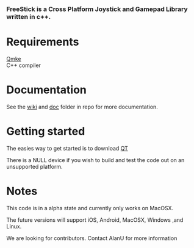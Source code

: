 ### FreeStick is a Cross Platform Joystick and Gamepad Library written in c++. ###

# Requirements #
[Qmke](http://qt-project.org)  
C++ compiler

# Documentation #
See the [wiki](https://bitbucket.org/AlanU/freestick/wiki) and [doc](https://bitbucket.org/AlanU/freestick/src/) folder in repo for more documentation.

# Getting started #
The easies way to get started is to download [QT](http://qt-project.org/downloads)
 
There is a NULL device if you wish to build and test the code out on an unsupported platform. 

# Notes #
This code is in a alpha state and currently only works on MacOSX.

The future versions will support iOS, Android, MacOSX, Windows ,and Linux.

We are looking for contributors. Contact AlanU for more information